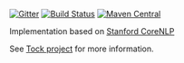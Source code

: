 [![Gitter](https://badges.gitter.im/tockchat/Lobby.svg)](https://gitter.im/tockchat/Lobby?utm_source=badge&utm_medium=badge&utm_campaign=pr-badge&utm_content=body_badge)
[![Build Status](https://travis-ci.org/voyages-sncf-technologies/tock-corenlp.png)](https://travis-ci.org/voyages-sncf-technologies/tock-corenlp)
[![Maven Central](https://img.shields.io/maven-central/v/fr.vsct.tock/tock-nlp-model-stanford.svg)](https://search.maven.org/search?q=tock-nlp-model-stanford)

Implementation based on [Stanford CoreNLP](https://stanfordnlp.github.io/CoreNLP/) 

See [Tock project](https://github.com/voyages-sncf-technologies/tock) for more information.

